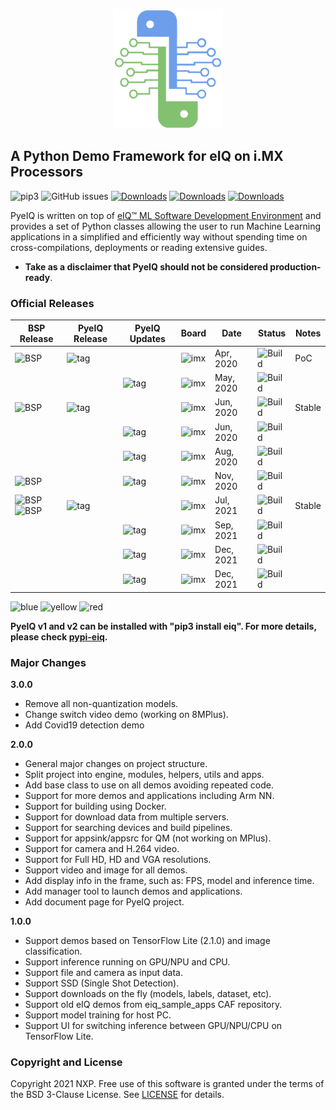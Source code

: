 <p align="center">
  <img src="https://raw.githubusercontent.com/KaixinDing/pyeiq_model/main/pyeiq.png" height="191" width="176">
</p>

##  **A Python Demo Framework for eIQ on i.MX Processors**

![pip3][eiqpackage]
![GitHub issues][license]
[![Downloads](https://pepy.tech/badge/eiq)](pepy_total)
[![Downloads](https://pepy.tech/badge/eiq/month)](pepy_month)
[![Downloads](https://pepy.tech/badge/eiq/week)](pepy_week)


PyeIQ is written on top of [eIQ™ ML Software Development Environment][eiq] and
provides a set of Python classes allowing the user to run Machine Learning
applications in a simplified and efficiently way without spending time on
cross-compilations, deployments or reading extensive guides.

* **Take as a disclaimer that PyeIQ should not be considered production-ready**.


### Official Releases

| BSP Release                  | PyeIQ Release       | PyeIQ Updates    | Board          | Date      | Status             | Notes   |
|------------------------------|---------------------|------------------|----------------|-----------|--------------------|---------|
| ![BSP][release_5.4.3_2.0.0]  | ![tag][tag_v100]    |                  | ![imx][boards] | Apr, 2020 | ![Build][passing]  | PoC     |
|                              |                     | ![tag][tag_v101] | ![imx][boards] | May, 2020 | ![Build][passing]  |         |
| ![BSP][release_5.4.24_2.1.0] | ![tag][tag_v200]    |                  | ![imx][boards] | Jun, 2020 | ![Build][passing]  | Stable  |
|                              |                     | ![tag][tag_v201] | ![imx][boards] | Jun, 2020 | ![Build][passing]  |         |
|                              |                     | ![tag][tag_v210] | ![imx][boards] | Aug, 2020 | ![Build][passing]  |         |
| ![BSP][release_5.4.47_2.2.0] |                     | ![tag][tag_v220] | ![imx][boards] | Nov, 2020 | ![Build][passing]  |         |
| ![BSP][release_5.4.70_2.3.0] <br /> ![BSP][release_5.4.70_2.3.2]| ![tag][tag_v300]    |                  | ![imx][boards] | Jul, 2021 | ![Build][passing]  | Stable  |
|                              |                     | ![tag][tag_v301] | ![imx][boards] | Sep, 2021 | ![Build][passing]  |         |
|                              |                     | ![tag][tag_v302] | ![imx][boards] | Dec, 2021 | ![Build][passing]  |         |
|                              |                     | ![tag][tag_v310] | ![imx][boards] | Dec, 2021 | ![Build][passing]  |         |

![blue][tag_blue]
![yellow][tag_yellow]
![red][tag_red]

**PyeIQ v1 and v2 can be installed with "pip3 install eiq". For more details, please check [pypi-eiq][previous_version].**

### Major Changes

**3.0.0**
- Remove all non-quantization models.
- Change switch video demo (working on 8MPlus).
- Add Covid19 detection demo

**2.0.0**
- General major changes on project structure.
- Split project into engine, modules, helpers, utils and apps.
- Add base class to use on all demos avoiding repeated code.
- Support for more demos and applications including Arm NN.
- Support for building using Docker.
- Support for download data from multiple servers.
- Support for searching devices and build pipelines.
- Support for appsink/appsrc for QM (not working on MPlus).
- Support for camera and H.264 video.
- Support for Full HD, HD and VGA resolutions.
- Support video and image for all demos.
- Add display info in the frame, such as: FPS, model and inference time.
- Add manager tool to launch demos and applications.
- Add document page for PyeIQ project.

**1.0.0**
- Support demos based on TensorFlow Lite (2.1.0) and image classification.      
- Support inference running on GPU/NPU and CPU.
- Support file and camera as input data.
- Support SSD (Single Shot Detection).
- Support downloads on the fly (models, labels, dataset, etc).
- Support old eIQ demos from eiq_sample_apps CAF repository.
- Support model training for host PC.
- Support UI for switching inference between GPU/NPU/CPU on TensorFlow Lite.

### Copyright and License

Copyright 2021 NXP. Free use of this software is granted under
the terms of the BSD 3-Clause License.
See [LICENSE](https://source.codeaurora.org/external/imxsupport/pyeiq/tree/LICENSE.md?h=v3.0.0)
for details.

[release_5.4.3_2.0.0]: https://img.shields.io/badge/-5.4.3__2.0.0-blueviolet
[release_5.4.24_2.1.0]: https://img.shields.io/badge/-5.4.24__2.1.0-blueviolet
[release_5.4.47_2.2.0]: https://img.shields.io/badge/-5.4.47__2.2.0-blueviolet
[release_5.4.70_2.3.0]: https://img.shields.io/badge/-5.4.70__2.3.0-blueviolet
[release_5.4.70_2.3.2]: https://img.shields.io/badge/-5.4.70__2.3.2-blueviolet

[tag_blue]: https://img.shields.io/badge/-new-blue
[tag_yellow]: https://img.shields.io/badge/-features-yellow
[tag_red]: https://img.shields.io/badge/-bug%20fixes-red

[tag_v100]: https://img.shields.io/badge/-v1.0.0-blue
[tag_v101]: https://img.shields.io/badge/-v1.0.1-red
[tag_v110]: https://img.shields.io/badge/-v1.1.0-red

[tag_v200]: https://img.shields.io/badge/-v2.0.0-blue
[tag_v201]: https://img.shields.io/badge/-v2.0.1-red
[tag_v210]: https://img.shields.io/badge/-v2.1.0-yellow
[tag_v220]: https://img.shields.io/badge/-v2.2.0-red

[tag_v300]: https://img.shields.io/badge/-v3.0.0-blue
[tag_v301]: https://img.shields.io/badge/-v3.0.1-red
[tag_v302]: https://img.shields.io/badge/-v3.0.2-red
[tag_v310]: https://img.shields.io/badge/-v3.1.0-yellow

[boards]: https://img.shields.io/badge/-8QM%2C%208MPlus-lightgrey
[passing]: https://img.shields.io/badge/Build-passing-success

[eiq]: https://www.nxp.com/design/software/development-software/eiq-ml-development-environment:EIQ
[eiqpackage]: https://img.shields.io/badge/pip3%20install-pyeiq-green
[pypirepo]: https://pypi.org/project/eiq/#description
[pypicaf]: https://source.codeaurora.org/external/imxsupport/pyeiq/
[license]: https://img.shields.io/badge/License-BSD%203--Clause-blue
[pepy_total]: https://pepy.tech/project/eiq
[pepy_month]: https://pepy.tech/project/eiq/month
[pepy_week]: https://pepy.tech/project/eiq/week

[previous_version]: https://pypi.org/project/eiq/
